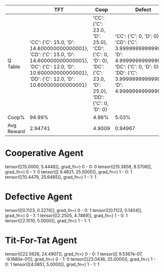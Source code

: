 |            | TFT | Coop | Defect |
|------------|------|--------|-----|
| Q Table    |  'CC': {'C': 15.0, 'D': 14.600000000000001}, 'CD': {'C': 15.0, 'D': 14.600000000000001}, 'DC': {'C': 12.0, 'D': 10.600000000000001}, 'DD': {'C': 12.0, 'D': 10.600000000000001}    |   'CC': {'C': 23.0, 'D': 25.0}, 'CD': {'C': 0, 'D': 0}, 'DC': {'C': 23.0, 'D': 25.0}, 'DD': {'C': 0, 'D': 0}     |   'CC': {'C': 0, 'D': 0}, 'CD': {'C': 3.9999999999999987, 'D': 4.999999999999998}, 'DC': {'C': 0, 'D': 0}, 'DD': {'C': 3.9999999999999987, 'D': 4.999999999999998} |
| Coop%      |  94.99%    |  4.96%      |  5.03%   |
| Avg Reward |  2.94741    |   4.9009     |   0.94967  |


# Cooperative Agent 
tensor([[15.0000,  5.4448]], grad_fn=<AddmmBackward>)
0 - 0: 0
tensor([[15.3858,  8.5706]], grad_fn=<AddmmBackward>)
0 - 1: 0
tensor([[ 9.4821, 25.0000]], grad_fn=<AddmmBackward>)
1 - 0: 1
tensor([[10.4479, 25.6465]], grad_fn=<AddmmBackward>)
1 - 1: 1

# Defective Agent
tensor([[0.1123, 0.2274]], grad_fn=<AddmmBackward>)
0 - 0: 1
tensor([[0.1123, 0.1404]], grad_fn=<AddmmBackward>)
0 - 1: 1
tensor([[2.2505, 4.7469]], grad_fn=<AddmmBackward>)
1 - 0: 1
tensor([[2.1010, 5.0000]], grad_fn=<AddmmBackward>)
1 - 1: 1

# Tit-For-Tat Agent
tensor([[22.5926, 24.4907]], grad_fn=<AddmmBackward>)
0 - 0: 1
tensor([[ 9.5367e-07, -9.1880e-01]], grad_fn=<AddmmBackward>)
0 - 1: 0
tensor([[23.0436, 25.0000]], grad_fn=<AddmmBackward>)
1 - 0: 1
tensor([[4.0851, 5.0000]], grad_fn=<AddmmBackward>)
1 - 1: 1